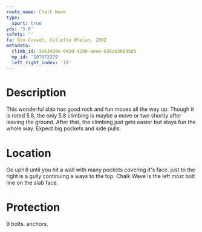 ```yaml
---
route_name: Chalk Wave
type:
  sport: true
yds: '5.8'
safety: ''
fa: Don Cossel, Collette Whelan, 2002
metadata:
  climb_id: 3e63489e-043d-4200-aeee-820a83b035d5
  mp_id: '107572379'
  left_right_index: '19'
---
```

# Description
This wonderful slab has good rock and fun moves all the way up. Though it is rated 5.8, the only 5.8 climbing is maybe a move or two shortly after leaving the ground. After that, the climbing just gets easier but stays fun the whole way. Expect big pockets and side pulls.

# Location
Go uphill until you hit a wall with many pockets covering it's face. just to the right is a gully continuing a ways to the top. Chalk Wave is the left most bolt line on the slab face.

# Protection
9 bolts. anchors.
